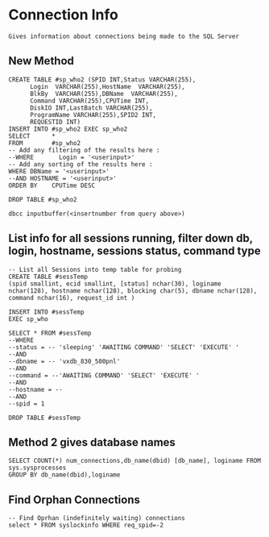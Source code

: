 # Connection Info

    Gives information about connections being made to the SQL Server
    
## New Method

    CREATE TABLE #sp_who2 (SPID INT,Status VARCHAR(255),
          Login  VARCHAR(255),HostName  VARCHAR(255),
          BlkBy  VARCHAR(255),DBName  VARCHAR(255),
          Command VARCHAR(255),CPUTime INT,
          DiskIO INT,LastBatch VARCHAR(255),
          ProgramName VARCHAR(255),SPID2 INT,
          REQUESTID INT)
    INSERT INTO #sp_who2 EXEC sp_who2
    SELECT      *
    FROM        #sp_who2
    -- Add any filtering of the results here :
    --WHERE       Login = '<userinput>'
    -- Add any sorting of the results here :
    WHERE DBName = '<userinput>'
    --AND HOSTNAME = '<userinput>'
    ORDER BY    CPUTime DESC
     
    DROP TABLE #sp_who2
    
    dbcc inputbuffer(<insertnumber from query above>)
    
    
## List info for all sessions running, filter down db, login, hostname, sessions status, command type

    -- List all Sessions into temp table for probing
    CREATE TABLE #sessTemp
    (spid smallint, ecid smallint, [status] nchar(30), loginame nchar(128), hostname nchar(128), blocking char(5), dbname nchar(128), command nchar(16), request_id int )

    INSERT INTO #sessTemp
    EXEC sp_who

    SELECT * FROM #sessTemp
    --WHERE 
    --status = -- 'sleeping' 'AWAITING COMMAND' 'SELECT' 'EXECUTE' '
    --AND
    --dbname = -- 'vxdb_830_500pnl'            
    --AND           
    --command = --'AWAITING COMMAND' 'SELECT' 'EXECUTE' '
    --AND
    --hostname = --
    --AND
    --spid = 1

    DROP TABLE #sessTemp
    
    
## Method 2 gives database names

    SELECT COUNT(*) num_connections,db_name(dbid) [db_name], loginame FROM sys.sysprocesses
    GROUP BY db_name(dbid),loginame
    
## Find Orphan Connections

    -- Find Oprhan (indefinitely waiting) connections
    select * FROM syslockinfo WHERE req_spid=-2